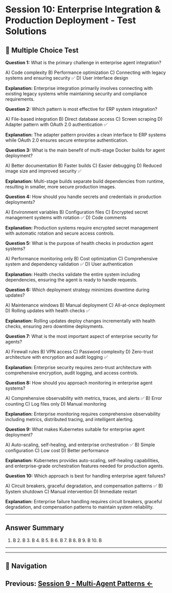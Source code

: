 # Session 10: Enterprise Integration & Production Deployment - Test Solutions

## 📝 Multiple Choice Test

**Question 1:** What is the primary challenge in enterprise agent integration?

A) Code complexity
B) Performance optimization
C) Connecting with legacy systems and ensuring security ✅
D) User interface design

**Explanation:** Enterprise integration primarily involves connecting with existing legacy systems while maintaining security and compliance requirements.

**Question 2:** Which pattern is most effective for ERP system integration?

A) File-based integration
B) Direct database access
C) Screen scraping
D) Adapter pattern with OAuth 2.0 authentication ✅

**Explanation:** The adapter pattern provides a clean interface to ERP systems while OAuth 2.0 ensures secure enterprise authentication.

**Question 3:** What is the main benefit of multi-stage Docker builds for agent deployment?

A) Better documentation
B) Faster builds
C) Easier debugging
D) Reduced image size and improved security ✅

**Explanation:** Multi-stage builds separate build dependencies from runtime, resulting in smaller, more secure production images.

**Question 4:** How should you handle secrets and credentials in production deployments?

A) Environment variables
B) Configuration files
C) Encrypted secret management systems with rotation ✅
D) Code comments

**Explanation:** Production systems require encrypted secret management with automatic rotation and secure access controls.

**Question 5:** What is the purpose of health checks in production agent systems?

A) Performance monitoring only
B) Cost optimization
C) Comprehensive system and dependency validation ✅
D) User authentication

**Explanation:** Health checks validate the entire system including dependencies, ensuring the agent is ready to handle requests.

**Question 6:** Which deployment strategy minimizes downtime during updates?

A) Maintenance windows
B) Manual deployment
C) All-at-once deployment
D) Rolling updates with health checks ✅

**Explanation:** Rolling updates deploy changes incrementally with health checks, ensuring zero downtime deployments.

**Question 7:** What is the most important aspect of enterprise security for agents?

A) Firewall rules
B) VPN access
C) Password complexity
D) Zero-trust architecture with encryption and audit logging ✅

**Explanation:** Enterprise security requires zero-trust architecture with comprehensive encryption, audit logging, and access controls.

**Question 8:** How should you approach monitoring in enterprise agent systems?

A) Comprehensive observability with metrics, traces, and alerts ✅
B) Error counting
C) Log files only
D) Manual monitoring

**Explanation:** Enterprise monitoring requires comprehensive observability including metrics, distributed tracing, and intelligent alerting.

**Question 9:** What makes Kubernetes suitable for enterprise agent deployment?

A) Auto-scaling, self-healing, and enterprise orchestration ✅
B) Simple configuration
C) Low cost
D) Better performance

**Explanation:** Kubernetes provides auto-scaling, self-healing capabilities, and enterprise-grade orchestration features needed for production agents.

**Question 10:** Which approach is best for handling enterprise agent failures?

A) Circuit breakers, graceful degradation, and compensation patterns ✅
B) System shutdown
C) Manual intervention
D) Immediate restart

**Explanation:** Enterprise failure handling requires circuit breakers, graceful degradation, and compensation patterns to maintain system reliability.

---

## Answer Summary

1. B  2. B  3. B  4. B  5. B  6. B  7. B  8. B  9. B  10. B

---
---

## 🧭 Navigation

**Previous:** [Session 9 - Multi-Agent Patterns ←](Session9_Multi_Agent_Patterns.md)
---
